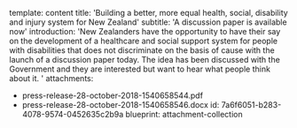 template: content
title: 'Building a better, more equal health, social, disability and injury system for New Zealand'
subtitle: 'A discussion paper is available now'
introduction: 'New Zealanders have the opportunity to have their say on the development of a healthcare and social support system for people with disabilities that does not discriminate on the basis of cause with the launch of a discussion paper today. The idea has been discussed with the Government and they are interested but want to hear what people think about it. '
attachments:
  - press-release-28-october-2018-1540658544.pdf
  - press-release-28-october-2018-1540658546.docx
id: 7a6f6051-b283-4078-9574-0452635c2b9a
blueprint: attachment-collection
